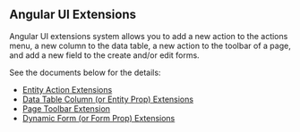 ## Angular UI Extensions

Angular UI extensions system allows you to add a new action to the actions menu, a new column to the data table, a new action to the toolbar of a page, and add a new field to the create and/or edit forms.

See the documents below for the details:

* [Entity Action Extensions](https://docs.abp.io/en/abp/latest/UI/Angular/Entity-Action-Extensions)
* [Data Table Column (or Entity Prop) Extensions](https://docs.abp.io/en/abp/latest/UI/Angular/Data-Table-Column-Extensions)
* [Page Toolbar Extension](https://docs.abp.io/en/abp/latest/UI/Angular/Page-Toolbar-Extensions)
* [Dynamic Form (or Form Prop) Extensions](https://docs.abp.io/en/abp/latest/UI/Angular/Dynamic-Form-Extensions)

